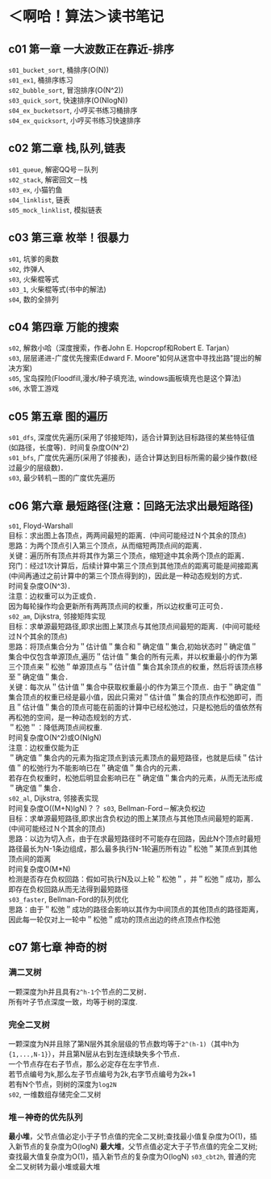 # ＜啊哈！算法＞读书笔记
## c01 第一章 一大波数正在靠近-排序
`s01_bucket_sort`, 桶排序(O(N))<br>
`s01_ex1`, 桶排序练习<br>
`s02_bubble_sort`, 冒泡排序(O(N^2))<br>
`s03_quick_sort`, 快速排序(O(NlogN))<br>
`s04_ex_bucketsort`, 小哼买书练习桶排序<br>
`s04_ex_quicksort`, 小哼买书练习快速排序<br>

## c02 第二章 栈,队列,链表
`s01_queue`, 解密QQ号－队列<br>
`s02_stack`, 解密回文－栈<br>
`s03_ex`, 小猫钓鱼<br>
`s04_linklist`, 链表<br>
`s05_mock_linklist`, 模拟链表<br>

## c03 第三章 枚举！很暴力
`s01`, 坑爹的奥数<br>
`s02`, 炸弹人<br>
`s03`, 火柴棍等式<br>
`s03_1`, 火柴棍等式(书中的解法)<br>
`s04`, 数的全排列<br>

## c04 第四章 万能的搜索
`s02`, 解救小哈（深度搜索，作者John E. Hopcropf和Robert E. Tarjan）<br>
`s03`, 层层递进-广度优先搜索(Edward F. Moore"如何从迷宫中寻找出路"提出的解决方案)<br>
`s05`, 宝岛探险(Floodfill,漫水/种子填充法, windows画板填充也是这个算法)<br>
`s06`, 水管工游戏<br>

## c05 第五章 图的遍历
`s01_dfs`, 深度优先遍历(采用了邻接矩阵)，适合计算到达目标路径的某些特征值(如路径，长度等)．时间复杂度O(N^2)<br>
`s01_bfs`, 广度优先遍历(采用了邻接表)，适合计算达到目标所需的最少操作数(经过最少的层级数)．<br>
`s03`, 最少转机－图的广度优先遍历<br>

## c06 第六章 最短路径(注意：回路无法求出最短路径)
`s01`, Floyd-Warshall<br>
目标：求出图上各顶点，两两间最短的距离．(中间可能经过Ｎ个其余的顶点)<br>
思路：为两个顶点引入第三个顶点，从而缩短两顶点间的距离．<br>
关键：遍历所有顶点并将其作为第三个顶点，缩短途中其余两个顶点的距离．<br>
窍门：经过1次计算后，后续计算中第三个顶点到其他顶点的距离可能是间接距离(中间再通过之前计算中的第三个顶点得到的)，因此是一种动态规划的方式．<br>
时间复杂度O(N^3)．<br>
注意：边权重可以为正或负．<br>
  因为每轮操作均会更新所有两两顶点间的权重，所以边权重可正可负．<br>
`s02_am`, Dijkstra, 邻接矩阵实现<br>
目标：求单源最短路径,即求出图上某顶点与其他顶点间最短的距离．(中间可能经过Ｎ个其余的顶点)<br>
思路：将顶点集合分为＂估计值＂集合和＂确定值＂集合,初始状态时＂确定值＂集合中仅包含单源顶点,遍历＂估计值＂集合的所有元素，并以权重最小的作为第三个顶点来＂松弛＂单源顶点与＂估计值＂集合其余顶点的权重，然后将该顶点移至＂确定值＂集合．<br>
关键：每次从＂估计值＂集合中获取权重最小的作为第三个顶点．由于＂确定值＂集合顶点的权重已经是最小值，因此只需对＂估计值＂集合的顶点作松弛即可，而且＂估计值＂集合的顶点可能在前面的计算中已经松弛过，只是松弛后的值依然有再松弛的空间，是一种动态规划的方式．<br>
＂松弛＂：降低两顶点间权重.<br>
时间复杂度O(N^2)或O(NlgN)<br>
注意：边权重仅能为正<br>
＂确定值＂集合内的元素为指定顶点到该元素顶点的最短路径，也就是后续＂估计值＂的松弛行为不能影响已在＂确定值＂集合内的元素．<br>
若存在负权重时，松弛后明显会影响已在＂确定值＂集合内的元素，从而无法形成＂确定值＂集合．<br>
`s02_al`, Dijkstra, 邻接表实现<br>
时间复杂度O((M+N)lgN)？？
`s03`, Bellman-Ford－解决负权边<br>
目标：求单源最短路径,即求出含负权边的图上某顶点与其他顶点间最短的距离．(中间可能经过Ｎ个其余的顶点)<br>
思路：以边为切入点，由于在求最短路径时不可能存在回路，因此N个顶点时最短路径最长为N-1条边组成，那么最多执行N-1轮遍历所有边＂松弛＂某顶点到其他顶点间的距离<br>
时间复杂度O(M\*N)<br>
检测是否存在负权回路：假如可执行N及以上轮＂松弛＂，并＂松弛＂成功，那么即存在负权回路从而无法得到最短路径<br>
`s03_faster`, Bellman-Ford的队列优化<br>
思路：由于＂松弛＂成功的路径会影响以其作为中间顶点的其他顶点的路径距离，因此每一轮仅对上一轮中＂松弛＂成功的顶点出边的终点顶点作松弛<br>

## c07 第七章 神奇的树
### 满二叉树
一颗深度为h并且具有`2^h-1`个节点的二叉树．<br>
所有叶子节点深度一致，均等于树的深度.<br>
### 完全二叉树
一颗深度为N并且除了第N层外其余层级的节点数均等于`2^(h-1)`（其中h为`{1,...,N-1}`），并且第N层从右到左连续缺失多个节点．<br>
一个节点存在右子节点，那么必定存在左字节点．<br>
若节点编号为k,那么左子节点编号为2k,右字节点编号为2k+1<br>
若有N个节点，则树的深度为`log2N`<br>
`s02`, 一维数组存储完全二叉树<br>
### 堆－神奇的优先队列
**最小堆**，父节点值必定小于子节点值的完全二叉树;查找最小值复杂度为O(1)，插入新节点的复杂度为O(logN)
**最大堆**，父节点值必定大于子节点值的完全二叉树;查找最大值复杂度为O(1)，插入新节点的复杂度为O(logN)
`s03_cbt2h`, 普通的完全二叉树转为最小堆或最大堆<br>
